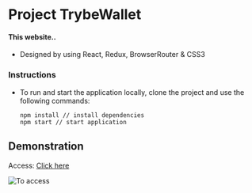 # Project TrybeWallet

#### This website..

* Designed by using React, Redux, BrowserRouter & CSS3

### Instructions
* To run and start the application locally, clone the project and use the following commands:

  ```
  npm install // install dependencies
  npm start // start application
  ```

## Demonstration
Access: [Click here](https://trybewallet-pirminp.vercel.app/)

![To access]()
